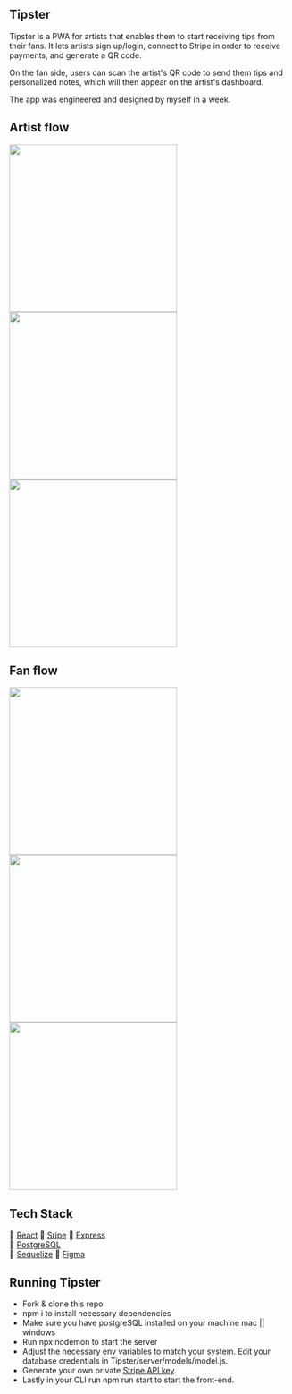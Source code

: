 ## Tipster
Tipster is a PWA for artists that enables them to start receiving tips from their fans. It lets artists sign up/login, connect to Stripe in order to receive payments, and generate a QR code.

On the fan side, users can scan the artist's QR code to send them tips and personalized notes, which will then appear on the artist's dashboard.

The app was engineered and designed by myself in a week.

## Artist flow

<img src="./screenshots/Artist 1@2x.png" width="300" ><img src="./screenshots/Artist 2@2x.png" width="300" ><img src="./screenshots/Artist 3@2x.png" width="300" >

## Fan flow

<img src="./screenshots/Fan 1@2x.png" width="300" ><img src="./screenshots/Fan 2@2x.png" width="300" ><img src="./screenshots/Fan 3@2x.png" width="300" >

## Tech Stack

:office: [React](https://reactjs.org/) 
:office: [Sripe](https://stripe.com/en-gb-de) 
:office: [Express](https://expressjs.com/)  
:office: [PostgreSQL](https://www.postgresql.org/)  
:office: [Sequelize](https://sequelize.org/) 
:office: [Figma](https://www.figma.com/)  


## Running Tipster
- Fork & clone this repo
- npm i to install necessary dependencies
- Make sure you have postgreSQL installed on your machine mac || windows
- Run npx nodemon to start the server
- Adjust the necessary env variables to match your system. Edit your database credentials in Tipster/server/models/model.js. 
- Generate your own private [Stripe API key](https://stripe.com/en-gb-de "Stripe API key").
- Lastly in your CLI run npm run start to start the front-end.
